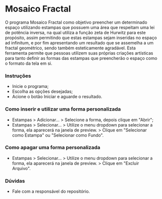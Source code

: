 # Mosaico Fractal #
O programa Mosaico Fractal como objetivo preencher um determinado espaço utilizando estampas que possuem uma área que respeitam uma lei de potência inversa, na qual utiliza a função zeta de Hurwitz para este propósito, assim permitindo que estas estampas sejam inseridas no espaço ad infinitum, e por fim apresentando um resultado que se assemelha a um fractal geométrico, sendo também esteticamente agradável. Esta ferramenta permite que pessoas utilizem suas próprias criações artísticas para tanto definir as formas das estampas que preencherão o espaço como o formato da tela em si.

### Instruções ###
* Inicie o programa;
* Escolha as opções desejadas;
* Acione o botão Iniciar e aguarde o resultado.

### Como inserir e utilizar uma forma personalizada ###
* Estampas > Adicionar... > Selecione a forma, depois clique em "Abrir";
* Estampas > Selecionar... > Utilize o menu dropdown para selecionar a forma, ela aparecerá na janela de preview. > Clique em "Selecionar como Estampa" ou "Selecionar como Fundo".

### Como apagar uma forma personalizada ###
* Estampas > Selecionar... > Utilize o menu dropdown para selecionar a forma, ela aparecerá na janela de preview. > Clique em "Excluir Arquivo".

### Dúvidas ###
* Fale com a responsável do repositório.